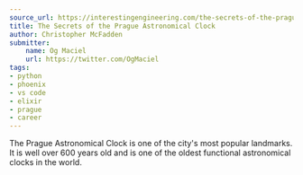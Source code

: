 ```yaml
---
source_url: https://interestingengineering.com/the-secrets-of-the-prague-astronomical-clock
title: The Secrets of the Prague Astronomical Clock
author: Christopher McFadden
submitter:
    name: Og Maciel
    url: https://twitter.com/OgMaciel
tags:
- python
- phoenix
- vs code
- elixir
- prague
- career
---
```


The Prague Astronomical Clock is one of the city\'s most popular landmarks. It is well over 600 years old and is one of the oldest functional astronomical clocks in the world.
